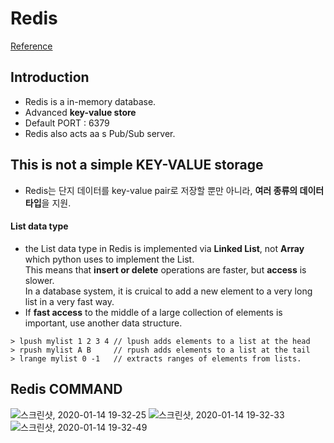 # Redis   
[Reference](https://codeburst.io/redis-what-and-why-d52b6829813)  
## Introduction  

  * Redis is a in-memory database.  
  * Advanced **key-value store**  
  * Default PORT : 6379  
  * Redis also acts aa s Pub/Sub server.  
  
## This is not a simple KEY-VALUE storage  

  * Redis는 단지 데이터를 key-value pair로 저장할 뿐만 아니라, **여러 종류의 데이터 타입**을 지원.  

#### List data type  
  * the List data type in Redis is implemented via **Linked List**, not **Array** which python uses to implement the List.  
  This means that **insert or delete** operations are faster, but **access** is slower.  
  In a database system, it is cruical to add a new element to a very long list in a very fast way.  
  * If **fast access** to the middle of a large collection of elements is important, use another data structure.  
  ```
  > lpush mylist 1 2 3 4 // lpush adds elements to a list at the head 
  > rpush mylist A B     // rpush adds elements to a list at the tail
  > lrange mylist 0 -1   // extracts ranges of elements from lists. 
  ```
  

  
  
## Redis COMMAND  
![스크린샷, 2020-01-14 19-32-25](https://user-images.githubusercontent.com/34915108/72336724-ad976b00-3704-11ea-98b9-2729ec93f5be.png)
![스크린샷, 2020-01-14 19-32-33](https://user-images.githubusercontent.com/34915108/72336723-ad976b00-3704-11ea-8375-747f94d427f8.png)
![스크린샷, 2020-01-14 19-32-49](https://user-images.githubusercontent.com/34915108/72336720-acfed480-3704-11ea-9188-153abdf6eee9.png)

